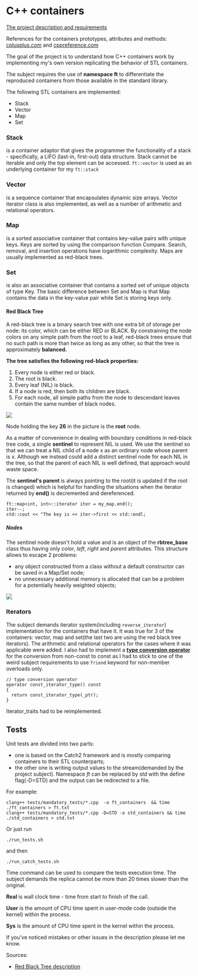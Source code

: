 # C++ containers

[The project description and requirements](docs/containers_subject.pdf)

References for the containers prototypes, attributes and methods: [cplusplus.com](https://www.cplusplus.com/) and [cppreference.com](https://en.cppreference.com/w/)

The goal of the project is to understand how C++ containers work by implementing my's own version replicating the behavior of STL containers.

The subject requires the use of **namespace ft** to differentiate the reproduced containers from those available in the standard library.


The following STL containers are implemented:
- Stack
- Vector
- Map
- Set


### Stack
  is a container adaptor that gives the programmer the functionality of a stack - specifically, a LIFO (last-in, first-out) data structure.
Stack cannot be iterable and only the top element can be accessed.
```ft::vector``` is used as an underlying container for my ```ft::stack```

### Vector
  is a sequence container that encapsulates dynamic size arrays.
Vector iterator class is also implemented, as well as a number of arithmetic and relational operators.

### Map
  is a sorted associative container that contains key-value pairs with unique keys. Keys are sorted by using the comparison function Compare. Search, removal, and insertion operations have logarithmic complexity. Maps are usually implemented as red-black trees.

### Set
  is also an associative container that contains a sorted set of unique objects of type Key.
The basic difference between Set and Map is that Map contains the data in the key-value pair while Set is storing keys only.

 #### Red Black Tree
A red-black tree is a binary search tree with one extra bit of storage per node: its
color, which can be either RED or BLACK. By constraining the node colors on any
simple path from the root to a leaf, red-black trees ensure that no such path is more
than twice as long as any other, so that the tree is approximately **balanced.**

**The tree satisfies the following red-black properties:**
1. Every node is either red or black.
2. The root is black.
3. Every leaf (NIL) is black.
4. If a node is red, then both its children are black.
5. For each node, all simple paths from the node to descendant leaves contain the
same number of black nodes.

  ![](docs/images/red_black_tree.png)
  
Node holding the key **26** in the picture is the **root** node.

As a matter of convenience in dealing with boundary conditions in red-black
tree code, a single **sentinel** to represent NIL is used.
We use the sentinel so that we can treat a NIL child of a node x as an ordinary
node whose parent is x. Although we instead could add a distinct sentinel node
for each NIL in the tree, so that the parent of each NIL is well defined, that approach would waste space.

The **sentinel's parent** is always pointing to the root(it is updated if the root is changed) which is helpful for handling the situations
when the iterator returned by **end()** is decremented and dereferenced.
```
ft::map<int, int>::iterator iter = my_map.end();
iter--;
std::cout << "The key is << iter->first << std::endl;
```
##### Nodes
The sentinel node doesn't hold a value and is an object of the **rbtree_base** class thus having only _color_, _left_, _right_ and _parent_ attributes.
This structure allows to escape 2 problems: 
- any object constructed from a class without a default constructor can be saved in a Map/Set node;
- no unnecessary additional memory is allocated that can be a problem for a potentially heavily weighted objects;

![](docs/images/red_black_tree_nodes.png)

### Iterators
The subject demands iterator system(including ```reverse_iterator```) implementation for the containers that have it. It was true for 3 of the containers: vector, map and set(the last two are using the red black tree iterators). The arithmetic and relational operators for the cases where it was applicable were added.
I also had to implement a [**type conversion operator**](https://en.cppreference.com/w/cpp/language/cast_operator) for the conversion from non-const to const as I had to stick to one of the weird subject requirements to use ```friend``` keyword for non-member overloads only.
```
// type conversion operator
operator const_iterator_type() const
{
  return const_iterator_type(_ptr);
}
```
  Iterator_traits had to be reimplemented.
 
## Tests

Unit tests are divided into two parts:
- one is based on the Catch2 framework and is mostly comparing containers to their STL counterparts;
- the other one is writing output values to the stream(demanded by the project subject).
Namespace _ft_ can be replaced by _std_ with the define flag(-D=STD) and the output can be redirected to a file.

For example:
```
clang++ tests/mandatory_tests/*.cpp  -o ft_containers  && time ./ft_containers > ft.txt
clang++ tests/mandatory_tests/*.cpp -D=STD -o std_containers && time ./std_containers > std.txt
```
Or just run
```
./run_tests.sh
```
and then
```
./run_catch_tests.sh
```
Time command can be used to compare the tests execution time. The subject demands the replica cannot be more than 20 times slower than the original.

**Real** is wall clock time - time from start to finish of the call. 

**User** is the amount of CPU time spent in user-mode code (outside the kernel) within the process. 

**Sys** is the amount of CPU time spent in the kernel within the process.



If you've noticed mistakes or other issues in the description please let me know.



Sources:
- [Red Black Tree description](https://edutechlearners.com/download/Introduction_to_algorithms-3rd%20Edition.pdf)
